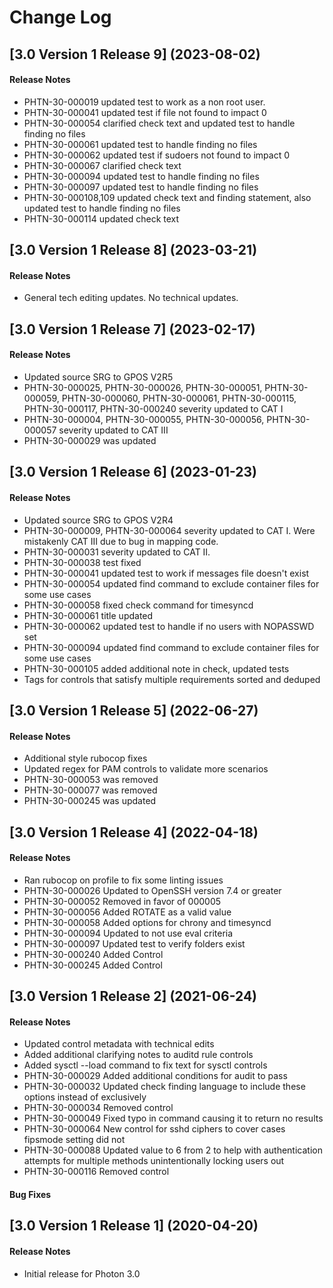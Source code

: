 # Change Log

## [3.0 Version 1 Release 9] (2023-08-02)

#### Release Notes
- PHTN-30-000019 updated test to work as a non root user.
- PHTN-30-000041 updated test if file not found to impact 0
- PHTN-30-000054 clarified check text and updated test to handle finding no files
- PHTN-30-000061 updated test to handle finding no files
- PHTN-30-000062 updated test if sudoers not found to impact 0
- PHTN-30-000067 clarified check text
- PHTN-30-000094 updated test to handle finding no files
- PHTN-30-000097 updated test to handle finding no files
- PHTN-30-000108,109 updated check text and finding statement, also updated test to handle finding no files
- PHTN-30-000114 updated check text

## [3.0 Version 1 Release 8] (2023-03-21)

#### Release Notes
- General tech editing updates. No technical updates.

## [3.0 Version 1 Release 7] (2023-02-17)

#### Release Notes
- Updated source SRG to GPOS V2R5
- PHTN-30-000025, PHTN-30-000026, PHTN-30-000051, PHTN-30-000059, PHTN-30-000060, PHTN-30-000061, PHTN-30-000115, PHTN-30-000117, PHTN-30-000240 severity updated to CAT I
- PHTN-30-000004, PHTN-30-000055, PHTN-30-000056, PHTN-30-000057 severity updated to CAT III
- PHTN-30-000029 was updated

## [3.0 Version 1 Release 6] (2023-01-23)

#### Release Notes
- Updated source SRG to GPOS V2R4
- PHTN-30-000009, PHTN-30-000064 severity updated to CAT I. Were mistakenly CAT III due to bug in mapping code.
- PHTN-30-000031 severity updated to CAT II.
- PHTN-30-000038 test fixed
- PHTN-30-000041 updated test to work if messages file doesn't exist
- PHTN-30-000054 updated find command to exclude container files for some use cases
- PHTN-30-000058 fixed check command for timesyncd
- PHTN-30-000061 title updated
- PHTN-30-000062 updated test to handle if no users with NOPASSWD set
- PHTN-30-000094 updated find command to exclude container files for some use cases
- PHTN-30-000105 added additional note in check, updated tests
- Tags for controls that satisfy multiple requirements sorted and deduped

## [3.0 Version 1 Release 5] (2022-06-27)

#### Release Notes
- Additional style rubocop fixes
- Updated regex for PAM controls to validate more scenarios
- PHTN-30-000053 was removed
- PHTN-30-000077 was removed
- PHTN-30-000245 was updated

## [3.0 Version 1 Release 4] (2022-04-18)

#### Release Notes
- Ran rubocop on profile to fix some linting issues
- PHTN-30-000026 Updated to OpenSSH version 7.4 or greater
- PHTN-30-000052 Removed in favor of 000005
- PHTN-30-000056 Added ROTATE as a valid value
- PHTN-30-000058 Added options for chrony and timesyncd
- PHTN-30-000094 Updated to not use eval criteria
- PHTN-30-000097 Updated test to verify folders exist
- PHTN-30-000240 Added Control
- PHTN-30-000245 Added Control

## [3.0 Version 1 Release 2] (2021-06-24)

#### Release Notes
- Updated control metadata with technical edits
- Added additional clarifying notes to auditd rule controls
- Added sysctl --load command to fix text for sysctl controls
- PHTN-30-000029 Added additional conditions for audit to pass
- PHTN-30-000032 Updated check finding language to include these options instead of exclusively
- PHTN-30-000034 Removed control
- PHTN-30-000049 Fixed typo in command causing it to return no results
- PHTN-30-000064 New control for sshd ciphers to cover cases fipsmode setting did not
- PHTN-30-000088 Updated value to 6 from 2 to help with authentication attempts for multiple methods unintentionally locking users out
- PHTN-30-000116 Removed control

#### Bug Fixes

## [3.0 Version 1 Release 1] (2020-04-20)

#### Release Notes
- Initial release for Photon 3.0